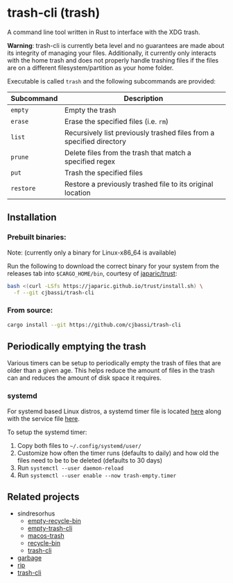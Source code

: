 # trash-cli (trash)

A command line tool written in Rust to interface with the XDG trash.

**Warning**: trash-cli is currently beta level and no guarantees are made about its integrity of managing your files. Additionally, it currently only interacts with the home trash and does not properly handle trashing files if the files are on a different filesystem/partition as your home folder.

Executable is called `trash` and the following subcommands are provided:

Subcommand | Description
-----------|---------------------------------------------------------------------
`empty`    | Empty the trash
`erase`    | Erase the specified files (i.e. `rm`)
`list`     | Recursively list previously trashed files from a specified directory
`prune`    | Delete files from the trash that match a specified regex
`put`      | Trash the specified files
`restore`  | Restore a previously trashed file to its original location

## Installation

### Prebuilt binaries:

Note: (currently only a binary for Linux-x86_64 is available)

Run the following to download the correct binary for your system from the releases tab into `$CARGO_HOME/bin`, courtesy of [japaric/trust](https://github.com/japaric/trust):

```bash
bash <(curl -LSfs https://japaric.github.io/trust/install.sh) \
  -f --git cjbassi/trash-cli
```

### From source:

```bash
cargo install --git https://github.com/cjbassi/trash-cli
```

## Periodically emptying the trash

Various timers can be setup to periodically empty the trash of files that are older than a given age. This helps reduce the amount of files in the trash can and reduces the amount of disk space it requires.

### systemd

For systemd based Linux distros, a systemd timer file is located [here](./systemd/trash-empty.timer) along with the service file [here](./systemd/trash-empty.service).

To setup the systemd timer:

1. Copy both files to `~/.config/systemd/user/`
2. Customize how often the timer runs (defaults to daily) and how old the files need to be to be deleted (defaults to 30 days)
3. Run `systemctl --user daemon-reload`
4. Run `systemctl --user enable --now trash-empty.timer`

## Related projects

- sindresorhus
  - [empty-recycle-bin](https://github.com/sindresorhus/empty-recycle-bin)
  - [empty-trash-cli](https://github.com/sindresorhus/empty-trash-cli)
  - [macos-trash](https://github.com/sindresorhus/macos-trash)
  - [recycle-bin](https://github.com/sindresorhus/recycle-bin)
  - [trash-cli](https://github.com/sindresorhus/trash-cli)
- [garbage](https://git.sr.ht/~iptq/garbage)
- [rip](https://github.com/nivekuil/rip)
- [trash-cli](https://github.com/andreafrancia/trash-cli)
